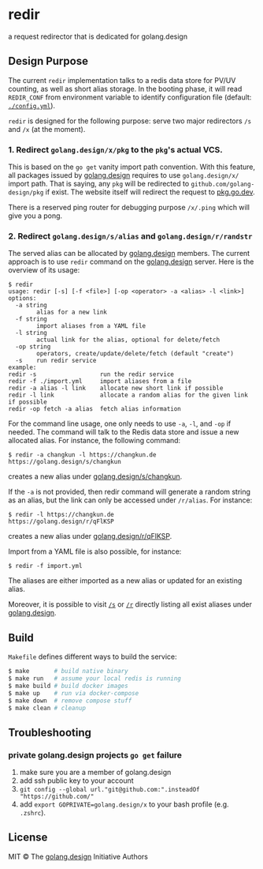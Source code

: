 # redir

a request redirector that is dedicated for golang.design

## Design Purpose

The current `redir` implementation talks to a redis data store for PV/UV counting,
as well as short alias storage. In the booting phase, it will read `REDIR_CONF`
from environment variable to identify configuration file (default: [`./config.yml`](./config.yml)).

`redir` is designed for the following purpose: serve two major
redirectors `/s` and `/x` (at the moment).

### 1. Redirect `golang.design/x/pkg` to the `pkg`'s actual VCS.

This is based on the `go get` vanity import path convention. With this
feature, all packages issued by [golang.design](https://golang.design) 
requires to use `golang.design/x/` import path.
That is saying, any `pkg` will be redirected to `github.com/golang-design/pkg`
if exist. The website itself will redirect the request to [pkg.go.dev](https://pkg.go.dev).

There is a reserved ping router for debugging purpose `/x/.ping` which will
give you a pong.

### 2. Redirect `golang.design/s/alias` and `golang.design/r/randstr`

The served alias can be allocated by [golang.design](https://golang.design/) members.
The current approach is to use `redir` command on the [golang.design](https://golang.design/)
server. Here is the overview of its usage:

```
$ redir
usage: redir [-s] [-f <file>] [-op <operator> -a <alias> -l <link>]
options:
  -a string
        alias for a new link
  -f string
        import aliases from a YAML file
  -l string
        actual link for the alias, optional for delete/fetch
  -op string
        operators, create/update/delete/fetch (default "create")
  -s    run redir service
example:
redir -s                  run the redir service
redir -f ./import.yml     import aliases from a file
redir -a alias -l link    allocate new short link if possible
redir -l link             allocate a random alias for the given link if possible
redir -op fetch -a alias  fetch alias information
```

For the command line usage, one only needs to use `-a`, `-l`, and `-op` if needed.
The command will talk to the Redis data store and issue a new allocated alias.
For instance, the following command:

```
$ redir -a changkun -l https://changkun.de
https://golang.design/s/changkun
```

creates a new alias under [golang.design/s/changkun](https://golang.design/s/changkun).

If the `-a` is not provided, then redir command will generate a random string as an alias, but the link can only be accessed under `/r/alias`. For instance:

```
$ redir -l https://changkun.de
https://golang.design/r/qFlKSP
```

creates a new alias under [golang.design/r/qFlKSP](https://golang.design/r/qFlKSP).

Import from a YAML file is also possible, for instance:

```
$ redir -f import.yml
```

The aliases are either imported as a new alias or updated for an existing alias.

Moreover, it is possible to visit [`/s`](https://golang.design/s) or [`/r`](https://golang.design/r) directly listing all exist aliases under [golang.design](https://golang.design/).

## Build

`Makefile` defines different ways to build the service:

```bash
$ make       # build native binary
$ make run   # assume your local redis is running
$ make build # build docker images
$ make up    # run via docker-compose
$ make down  # remove compose stuff
$ make clean # cleanup
```

## Troubleshooting

### private golang.design projects `go get` failure

1. make sure you are a member of golang.design
2. add ssh public key to your account
3. `git config --global url."git@github.com:".insteadOf "https://github.com/"`
4. add `export GOPRIVATE=golang.design/x` to your bash profile (e.g. `.zshrc`).

## License

MIT &copy; The [golang.design](https://golang.design) Initiative Authors
